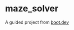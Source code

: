 # maze_solver
A guided project from [boot.dev](https://www.boot.dev/courses/build-maze-solver-python)
